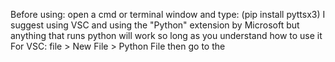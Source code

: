 Before using:
open a cmd or terminal window
and type:
(pip install pyttsx3)
I suggest using VSC and using the "Python" extension by Microsoft but anything that runs python will work so long as you understand how to use it
For VSC:
file > New File > Python File
then go to the 

